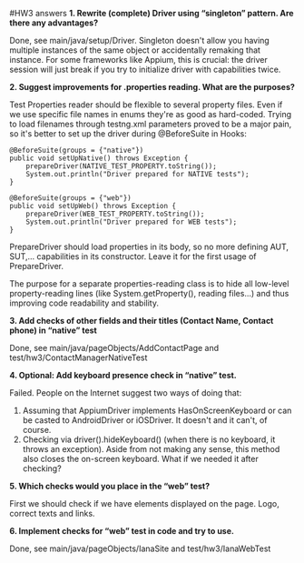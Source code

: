 #HW3 answers
**1. Rewrite (complete) Driver using “singleton” pattern. Are there any advantages?**

Done, see main/java/setup/Driver. Singleton doesn't allow you having multiple instances of the same object or accidentally remaking that instance. For some frameworks like Appium, this is crucial: the driver session will just break if you try to initialize driver with capabilities twice.

**2. Suggest improvements for .properties reading. What are the purposes?**

Test Properties reader should be flexible to several property files. Even if we use specific file names in enums they're as good as hard-coded. Trying to load filenames through testng.xml parameters proved to be a major pain, so it's better to set up the driver during @BeforeSuite in Hooks:
    
    @BeforeSuite(groups = {"native"})
    public void setUpNative() throws Exception {
        prepareDriver(NATIVE_TEST_PROPERTY.toString());
        System.out.println("Driver prepared for NATIVE tests");
    }
    
    @BeforeSuite(groups = {"web"})
    public void setUpWeb() throws Exception {
        prepareDriver(WEB_TEST_PROPERTY.toString());
        System.out.println("Driver prepared for WEB tests");
    }

PrepareDriver should load properties in its body, so no more defining AUT, SUT,... capabilities in its constructor. Leave it for the first usage of PrepareDriver.

The purpose for a separate properties-reading class is to hide all low-level property-reading lines (like System.getProperty(), reading files...) and thus improving code readability and stability.

**3. Add checks of other fields and their titles (Contact Name, Contact phone) in “native” test**

Done, see main/java/pageObjects/AddContactPage and test/hw3/ContactManagerNativeTest

**4. Optional: Add keyboard presence check  in “native” test.**

Failed. People on the Internet suggest two ways of doing that:
1. Assuming that AppiumDriver implements HasOnScreenKeyboard or can be casted to AndroidDriver or iOSDriver. It doesn't and it can't, of course.
2. Checking via driver().hideKeyboard() (when there is no keyboard, it throws an exception). Aside from not making any sense, this method also closes the on-screen keyboard. What if we needed it after checking?

**5. Which checks would you place in the “web” test?**

First we should check if we have elements displayed on the page. Logo, correct texts and links.

**6. Implement checks for “web” test in code and try to use.**

Done, see main/java/pageObjects/IanaSite and test/hw3/IanaWebTest
